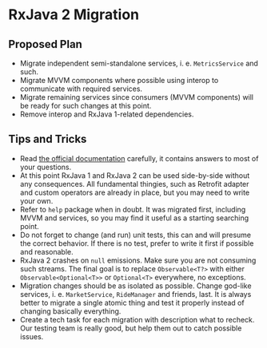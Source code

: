 # RxJava 2 Migration

## Proposed Plan

* Migrate independent semi-standalone services, i. e. `MetricsService` and such.
* Migrate MVVM components where possible using interop to communicate with required services.
* Migrate remaining services since consumers (MVVM components) will be ready for such changes at this point.
* Remove interop and RxJava 1-related dependencies.

## Tips and Tricks

* Read [the official documentation](https://github.com/ReactiveX/RxJava/wiki/What's-different-in-2.0)
  carefully, it contains answers to most of your questions.
* At this point RxJava 1 and RxJava 2 can be used side-by-side without any consequences.
  All fundamental thingies, such as Retrofit adapter and custom operators are already in place,
  but you may need to write your own.
* Refer to `help` package when in doubt. It was migrated first, including MVVM and services,
  so you may find it useful as a starting searching point.
* Do not forget to change (and run) unit tests, this can and will presume the correct behavior.
  If there is no test, prefer to write it first if possible and reasonable.
* RxJava 2 crashes on `null` emissions. Make sure you are not consuming such streams.
  The final goal is to replace `Observable<T?>` with either `Observable<Optional<T>>`
  or `Optional<T>` everywhere, no exceptions.
* Migration changes should be as isolated as possible. Change god-like services, i. e. `MarketService`, `RideManager`
  and friends, last. It is always better to migrate a single atomic thing and test it properly
  instead of changing basically everything.
* Create a tech task for each migration with description what to recheck. Our testing team is really good,
  but help them out to catch possible issues.

